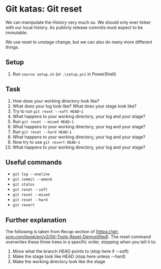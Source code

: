 # Git katas: Git reset
We can manipulate the History very much so. We should only ever tinker with our local history. As publicly release commits must expect to be immutable.

We use reset to unstage change, but we can also do many more different things.

## Setup

1. Run `source setup.sh` (or `.\setup.ps1` in PowerShell)

## Task

1. How does your working directory look like?
2. What does your log look like? What does your stage look like?
3. Try to run `git reset --soft HEAD~1`
4. What happens to your working directory, your log and your stage?
5. Run `git reset --mixed HEAD~1`
6. What happens to your working directory, your log and your stage?
7. Run `git reset --hard HEAD~1`
8. What happens to your working directory, your log and your stage?
9. Now try to use `git revert HEAD~1`
10. What happens to your working directory, your log and your stage?

## Useful commands

- `git log --oneline`
- `git commit --amend`
- `git status`
- `git reset --soft`
- `git reset --mixed`
- `git reset --hard`
- `git revert`

## Further explanation

The following is taken from Recap section of [https://git-scm.com/book/en/v2/Git-Tools-Reset-Demystified].
The reset command overwrites these three trees in a specific order, stopping when you tell it to:
1. Move what the branch HEAD points to (stop here if --soft)
2. Make the stage look like HEAD (stop here unless --hard)
3. Make the working directory look like the stage
